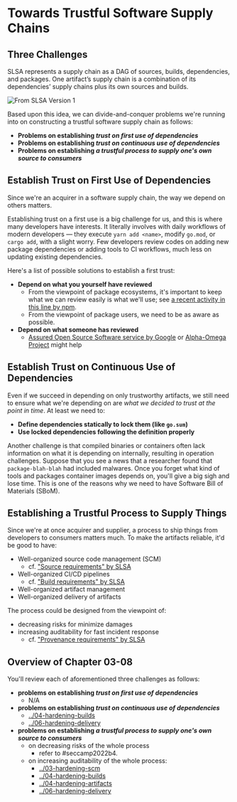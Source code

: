 # Towards Trustful Software Supply Chains

## Three Challenges

SLSA represents a supply chain as a DAG of sources, builds, dependencies, and packages. One artifact’s supply chain is a combination of its dependencies’ supply chains plus its own sources and builds.

![From SLSA Version 1](https://slsa.dev/images/supply-chain-model.svg)

Based upon this idea, we can divide-and-conquer problems we're running into on constructing a trustful software supply chain as follows:

- **Problems on establishing _trust on first use of dependencies_**
- **Problems on establishing _trust on continuous use of dependencies_**
- **Problems on establishing _a trustful process to supply one's own source to consumers_**

## Establish Trust on First Use of Dependencies

Since we're an acquirer in a software supply chain, the way we depend on others matters.

Establishing trust on a first use is a big challenge for us, and this is where many developers have interests. It literally involves with daily workflows of modern developers ― they execute `yarn add <name>`, modify `go.mod`, or `cargo add`, with a slight worry. Few developers review codes on adding new package dependencies or adding tools to CI workflows, much less on updating existing dependencies.

Here's a list of possible solutions to establish a first trust:

- **Depend on what you yourself have reviewed**
  - From the viewpoint of package ecosystems, it's important to keep what we can review easily is what we'll use; see [a recent activity in this line by npm](https://github.com/npm/rfcs/pull/626).
  - From the viewpoint of package users, we need to be as aware as possible.
- **Depend on what someone has reviewed**
  - [Assured Open Source Software service by Google](https://cloud.google.com/blog/products/identity-security/introducing-assured-open-source-software-service) or [Alpha-Omega Project](https://openssf.org/community/alpha-omega/) might help

## Establish Trust on Continuous Use of Dependencies

Even if we succeed in depending on only trustworthy artifacts, we still need to ensure what we're depending on are _what we decided to trust at the point in time_. At least we need to:

- **Define dependencies statically to lock them (like `go.sum`)**
- **Use locked dependencies following the definition properly**

Another challenge is that compiled binaries or containers often lack information on what it is depending on internally, resulting in operation challenges. Suppose that you see a news that a researcher found that `package-blah-blah` had included malwares. Once you forget what kind of tools and packages container images depends on, you'll give a big sigh and lose time. This is one of the reasons why we need to have Software Bill of Materials (SBoM).

## Establishing a Trustful Process to Supply Things

Since we're at once acquirer and supplier, a process to ship things from developers to consumers matters much. To make the artifacts reliable, it'd be good to have:

- Well-organized source code management (SCM)
  - cf. ["Source requirements" by SLSA](https://slsa.dev/spec/v0.1/requirements#source-requirements)
- Well-organized CI/CD pipelines
  - cf. ["Build requirements" by SLSA](https://slsa.dev/spec/v0.1/requirements#build-requirements)
- Well-organized artifact management
- Well-organized delivery of artifacts

The process could be designed from the viewpoint of:

- decreasing risks for minimize damages
- increasing auditability for fast incident response
  - cf. ["Provenance requirements" by SLSA](https://slsa.dev/spec/v0.1/requirements#provenance-requirements)

## Overview of Chapter 03-08

You'll review each of aforementioned three challenges as follows:

- **problems on establishing _trust on first use of dependencies_**
  - N/A
- **problems on establishing _trust on continuous use of dependencies_**
  - [../04-hardening-builds](../04-hardening-builds)
  - [../06-hardening-delivery](../06-hardening-delivery)
- **problems on establishing _a trustful process to supply one's own source to consumers_**
  - on decreasing risks of the whole process
    - refer to #seccamp2022b4.
  - on increasing auditability of the whole process:
    - [../03-hardening-scm](../03-hardening-scm)
    - [../04-hardening-builds](../04-hardening-builds)
    - [../04-hardening-artifacts](../05-hardening-artifacts)
    - [../06-hardening-delivery](../06-hardening-delivery)
